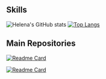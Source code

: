 
## Skills


![Helena's GitHub stats](https://github-readme-stats.vercel.app/api?username=btwhelena&show_icons=true&theme=moltack)          [![Top Langs](https://github-readme-stats.vercel.app/api/top-langs/?username=btwhelena&layout=compact&theme=moltack)](https://github.com/anuraghazra/github-readme-stats)

## Main Repositories

[![Readme Card](https://github-readme-stats.vercel.app/api/pin/?username=btwhelena&repo=Learning-Swift&theme=moltack)](https://github.com/btwhelena/Learning-Swift)

[![Readme Card](https://github-readme-stats.vercel.app/api/pin/?username=btwhelena&repo=Twitter&theme=moltack)](https://github.com/btwhelena/Twitter)
